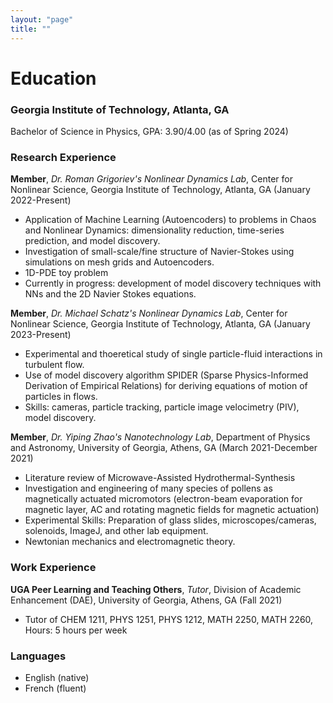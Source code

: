 ```yaml
---
layout: "page"
title: ""
---
```


# Education

### Georgia Institute of Technology, Atlanta, GA
Bachelor of Science in Physics, GPA: 3.90/4.00 (as of Spring 2024)

### Research Experience

**Member**, *Dr. Roman Grigoriev's Nonlinear Dynamics Lab*, Center for Nonlinear Science, Georgia Institute of Technology, Atlanta, GA (January 2022-Present)

- Application of Machine Learning (Autoencoders) to problems in Chaos and Nonlinear Dynamics: dimensionality reduction, time-series prediction, and model discovery.
- Investigation of small-scale/fine structure of Navier-Stokes using simulations on mesh grids and Autoencoders.
- 1D-PDE toy problem
- Currently in progress: development of model discovery techniques with NNs and the 2D Navier Stokes equations.

**Member**, *Dr. Michael Schatz's Nonlinear Dynamics Lab*, Center for Nonlinear Science, Georgia Institute of Technology, Atlanta, GA (January 2023-Present)
- Experimental and thoeretical study of single particle-fluid interactions in turbulent flow.
- Use of model discovery algorithm SPIDER (Sparse Physics-Informed Derivation of Empirical Relations) for deriving equations of motion of particles in flows.
- Skills: cameras, particle tracking, particle image velocimetry (PIV), model discovery.


**Member**, *Dr. Yiping Zhao's Nanotechnology Lab*, Department of Physics and Astronomy, University of Georgia, Athens,
GA (March 2021-December 2021)
- Literature review of Microwave-Assisted Hydrothermal-Synthesis
- Investigation and engineering of many species of pollens as magnetically actuated micromotors (electron-beam evaporation for magnetic layer, AC and rotating magnetic fields for magnetic actuation)
- Experimental Skills: Preparation of glass slides, microscopes/cameras, solenoids, ImageJ, and other lab equipment.
- Newtonian mechanics and electromagnetic theory.

### Work Experience

**UGA Peer Learning and Teaching Others**, *Tutor*, Division of Academic Enhancement (DAE), University of Georgia, Athens, GA (Fall 2021)
- Tutor of CHEM 1211, PHYS 1251, PHYS 1212, MATH 2250, MATH 2260, Hours: 5 hours per week

### Languages
- English (native)
- French (fluent)
